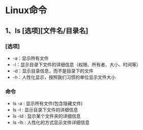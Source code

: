 # Linux命令
## 1、ls [选项][文件名/目录名]
### [选项]
* -a：显示所有文件
* -l：显示目录下文件的详细信息（权限、所有者、大小、时间等）
* -d：显示目录信息，而不是目录下的文件
* -h：人性化显示，按照我们习惯的单位显示文件大小
### 命令
* ls -a : 显示所有文件(包含隐藏文件)
* ls -l : 显示目录下文件的详细信息
* ls -ld : 显示某个文件夹的详细信息
* ls -lh : 人性化的方式显示文件详细信息
